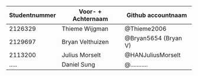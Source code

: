| Studentnummer | Voor- + Achternaam | Github accountnaam   |
| ------------- | ------------------ | -------------------- |
| 2126329       | Thieme Wijgman     | @Thieme2006          |
| 2129697       | Bryan Velthuizen   | @Bryan5654 (Bryan V) |
| 2113200       | Julius Morselt     | @HANJuliusMorselt    | 
| .....         | Daniel Sung        | @...........         |
